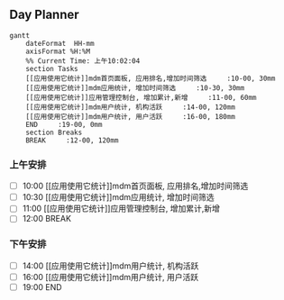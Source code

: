 ## Day Planner
```mermaid
gantt
    dateFormat  HH-mm
    axisFormat %H:%M
    %% Current Time: 上午10:02:04
    section Tasks
    [[应用使用它统计]]mdm首页面板, 应用排名,增加时间筛选     :10-00, 30mm
    [[应用使用它统计]]mdm应用统计, 增加时间筛选     :10-30, 30mm
    [[应用使用它统计]]应用管理控制台, 增加累计,新增     :11-00, 60mm
    [[应用使用它统计]]mdm用户统计, 机构活跃     :14-00, 120mm
    [[应用使用它统计]]mdm用户统计, 用户活跃     :16-00, 180mm
    END     :19-00, 0mm
    section Breaks
    BREAK     :12-00, 120mm
```

### 上午安排
- [ ] 10:00 [[应用使用它统计]]mdm首页面板, 应用排名,增加时间筛选
- [ ] 10:30 [[应用使用它统计]]mdm应用统计, 增加时间筛选
- [ ] 11:00 [[应用使用它统计]]应用管理控制台, 增加累计,新增
- [ ] 12:00 BREAK

### 下午安排
- [ ] 14:00 [[应用使用它统计]]mdm用户统计, 机构活跃
- [ ] 16:00 [[应用使用它统计]]mdm用户统计, 用户活跃
- [ ] 19:00 END
